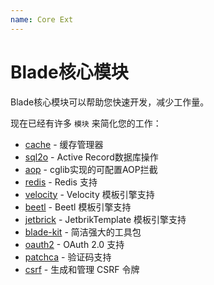 ```yaml
---
name: Core Ext
---
```


# Blade核心模块

Blade核心模块可以帮助您快速开发，减少工作量。

现在已经有许多 `模块` 来简化您的工作：

- [cache](https://github.com/biezhi/blade/tree/master/blade-cache) - 缓存管理器
- [sql2o](https://github.com/biezhi/blade/tree/master/blade-sql2o) - Active Record数据库操作
- [aop](https://github.com/biezhi/blade/tree/master/blade-aop) - cglib实现的可配置AOP拦截
- [redis](https://github.com/biezhi/blade/tree/master/blade-redis) - Redis 支持
- [velocity](https://github.com/biezhi/blade/blob/master/blade-core/src/main/java/com/blade/render/VelocityRender.java) - Velocity 模板引擎支持
- [beetl](https://github.com/biezhi/blade/blob/master/blade-core/src/main/java/com/blade/render/BeetlRender.java) - Beetl 模板引擎支持
- [jetbrick](https://github.com/biezhi/blade/blob/master/blade-core/src/main/java/com/blade/render/JetbrickRender.java) - JetbrikTemplate 模板引擎支持
- [blade-kit](https://github.com/biezhi/blade/tree/master/blade-kit) - 简洁强大的工具包
- [oauth2](https://github.com/biezhi/blade/tree/master/blade-oauth2) - OAuth 2.0 支持
- [patchca](https://github.com/biezhi/blade/tree/master/blade-patchca) - 验证码支持
- [csrf](http://bladejava.com/docs/modules/csrf) - 生成和管理 CSRF 令牌
